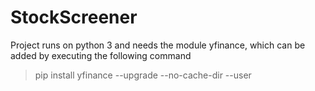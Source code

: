 # StockScreener

Project runs on python 3 and needs the module yfinance, which can be added by executing the following command

> pip install yfinance --upgrade --no-cache-dir --user
